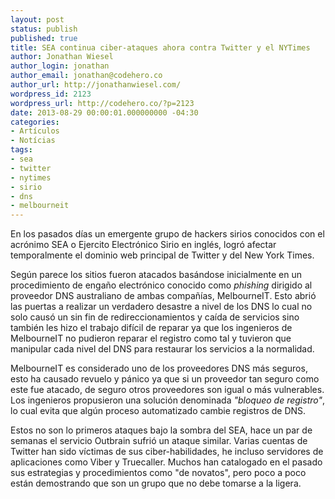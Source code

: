 ```yaml
---
layout: post
status: publish
published: true
title: SEA continua ciber-ataques ahora contra Twitter y el NYTimes
author: Jonathan Wiesel
author_login: jonathan
author_email: jonathan@codehero.co
author_url: http://jonathanwiesel.com/
wordpress_id: 2123
wordpress_url: http://codehero.co/?p=2123
date: 2013-08-29 00:00:01.000000000 -04:30
categories:
- Artículos
- Notícias
tags:
- sea
- twitter
- nytimes
- sirio
- dns
- melbourneit
---
```

<p>En los pasados días un emergente grupo de hackers sirios conocidos con el acrónimo SEA o Ejercito Electrónico Sirio en inglés, logró afectar temporalmente el dominio web principal de Twitter y del New York Times.</p>

<p>Según parece los sitios fueron atacados basándose inicialmente en un procedimiento de engaño electrónico conocido como <em>phishing</em> dirigido al proveedor DNS australiano de ambas compañías, MelbourneIT. Esto abrió las puertas a realizar un verdadero desastre a nivel de los DNS lo cual no solo causó un sin fin de redireccionamientos y caída de servicios sino también les hizo el trabajo difícil de reparar ya que los ingenieros de MelbourneIT no pudieron reparar el registro como tal y tuvieron que manipular cada nivel del DNS para restaurar los servicios a la normalidad.</p>

<p>MelbourneIT es considerado uno de los proveedores DNS más seguros, esto ha causado revuelo y pánico ya que si un proveedor tan seguro como este fue atacado, de seguro otros proveedores son igual o más vulnerables. Los ingenieros propusieron una solución denominada <em>"bloqueo de registro"</em>, lo cual evita que algún proceso automatizado cambie registros de DNS.</p>

<p>Estos no son lo primeros ataques bajo la sombra del SEA, hace un par de semanas el servicio Outbrain sufrió un ataque similar. Varias cuentas de Twitter han sido víctimas de sus ciber-habilidades, he incluso servidores de aplicaciones como Viber y Truecaller. Muchos han catalogado en el pasado sus estrategias y procedimientos como "de novatos", pero poco a poco están demostrando que son un grupo que no debe tomarse a la ligera.</p>
